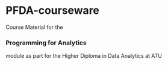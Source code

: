 # PFDA-courseware
Course Material for the 
### Programming for Analytics
module as part for the Higher Diploma in Data Analytics at ATU
